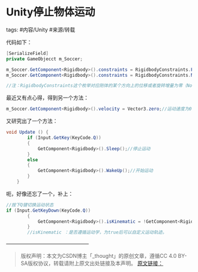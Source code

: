 Unity停止物体运动
====

tags: #内容/Unity #来源/转载 

代码如下：
```c#
[SerializeField]
private GameObjecct m_Soccer;

m_Soccer.GetComponent<Rigidbody>().constraints = RigidbodyConstraints.FreezeAll;//第一步，让刚体停下来(“冻结”位移、旋转)
m_Soccer.GetComponent<Rigidbody>().constraints = RigidbodyConstraints.None;//第二步，让刚体能被后续控制做运动

//注：RigidbodyConstraints这个枚举对应刚体的某个方向上的位移或者旋转增量为零（None除外，不加限制），有时间的可以测一测
```

最近又有点心得，得到另一个方法：
```c#
m_Soccer.GetComponent<Rigidbody>().velocity = Vector3.zero;//运动速度为0，自然也就不运动了，这里的velocity是一个矢量
```

又研究出了一个方法：
```c#
void Update () {
        if (Input.GetKey(KeyCode.Q))
        {
            GetComponent<Rigidbody>().Sleep();//停止运动
        }
        else
        {
            GetComponent<Rigidbody>().WakeUp();//开始运动
        }
	}
```

呃，好像还忘了一个，补上：
```c#
//按下Q键切换运动状态
if (Input.GetKeyDown(KeyCode.Q))
        {
            GetComponent<Rigidbody>().isKinematic = !GetComponent<Rigidbody>().isKinematic;
        }
        //isKinematic ：是否遵循运动学，为true后可以自定义运动轨迹。
```

————————————————
> 版权声明：本文为CSDN博主「_thought」的原创文章，遵循CC 4.0 BY-SA版权协议，转载请附上原文出处链接及本声明。
[原文链接：](https://blog.csdn.net/lm_mt/article/details/72734449)